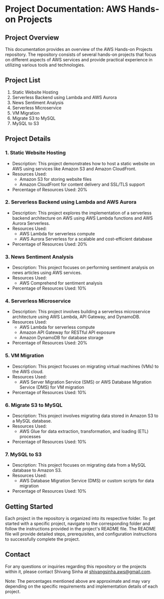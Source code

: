 # Project Documentation: AWS Hands-on Projects

## Project Overview

This documentation provides an overview of the AWS Hands-on Projects repository. The repository consists of several hands-on projects that focus on different aspects of AWS services and provide practical experience in utilizing various tools and technologies.

## Project List

1. Static Website Hosting
2. Serverless Backend using Lambda and AWS Aurora
3. News Sentiment Analysis
4. Serverless Microservice
5. VM Migration
6. Migrate S3 to MySQL
7. MySQL to S3

## Project Details

### 1. Static Website Hosting

- Description: This project demonstrates how to host a static website on AWS using services like Amazon S3 and Amazon CloudFront.
- Resources Used:
  - Amazon S3 for storing website files
  - Amazon CloudFront for content delivery and SSL/TLS support
- Percentage of Resources Used: 20%

### 2. Serverless Backend using Lambda and AWS Aurora

- Description: This project explores the implementation of a serverless backend architecture on AWS using AWS Lambda functions and AWS Aurora Serverless.
- Resources Used:
  - AWS Lambda for serverless compute
  - AWS Aurora Serverless for a scalable and cost-efficient database
- Percentage of Resources Used: 20%

### 3. News Sentiment Analysis

- Description: This project focuses on performing sentiment analysis on news articles using AWS services.
- Resources Used:
  - AWS Comprehend for sentiment analysis
- Percentage of Resources Used: 10%

### 4. Serverless Microservice

- Description: This project involves building a serverless microservice architecture using AWS Lambda, API Gateway, and DynamoDB.
- Resources Used:
  - AWS Lambda for serverless compute
  - Amazon API Gateway for RESTful API exposure
  - Amazon DynamoDB for database storage
- Percentage of Resources Used: 20%

### 5. VM Migration

- Description: This project focuses on migrating virtual machines (VMs) to the AWS cloud.
- Resources Used:
  - AWS Server Migration Service (SMS) or AWS Database Migration Service (DMS) for VM migration
- Percentage of Resources Used: 10%

### 6. Migrate S3 to MySQL

- Description: This project involves migrating data stored in Amazon S3 to a MySQL database.
- Resources Used:
  - AWS Glue for data extraction, transformation, and loading (ETL) processes
- Percentage of Resources Used: 10%

### 7. MySQL to S3

- Description: This project focuses on migrating data from a MySQL database to Amazon S3.
- Resources Used:
  - AWS Database Migration Service (DMS) or custom scripts for data migration
- Percentage of Resources Used: 10%

## Getting Started

Each project in the repository is organized into its respective folder. To get started with a specific project, navigate to the corresponding folder and follow the instructions provided in the project's README file. The README file will provide detailed steps, prerequisites, and configuration instructions to successfully complete the project.

## Contact

For any questions or inquiries regarding this repository or the projects within it, please contact Shivang Sinha at shivangsinha.aws@gmail.com.

Note: The percentages mentioned above are approximate and may vary depending on the specific requirements and implementation details of each project.
